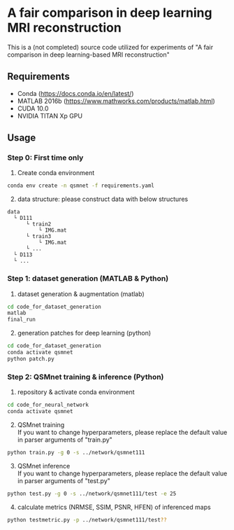 # A fair comparison in deep learning MRI reconstruction
This is a (not completed) source code utilized for experiments of "A fair comparison in deep learning-based MRI reconstruction"

## Requirements 
* Conda (https://docs.conda.io/en/latest/)
* MATLAB 2016b (https://www.mathworks.com/products/matlab.html)
* CUDA 10.0
* NVIDIA TITAN Xp GPU

## Usage
### Step 0: First time only
1. Create conda environment
```bash
conda env create -n qsmnet -f requirements.yaml
```
2. data structure: please construct data with below structures
```
data  
  └ D111
      └ train2  
          └ IMG.mat  
      └ train3   
          └ IMG.mat    
      └ ...
  └ D113
  └ ...
```                

### Step 1: dataset generation (MATLAB & Python)
1. dataset generation & augmentation (matlab)  
```bash
cd code_for_dataset_generation
matlab
final_run
```  
2. generation patches for deep learning (python)  
```bash
cd code_for_dataset_generation
conda activate qsmnet
python patch.py
```

### Step 2: QSMnet training & inference (Python)
1. repository & activate conda environment
```bash
cd code_for_neural_network
conda activate qsmnet
```
2. QSMnet training  
If you want to change hyperparameters, please replace the default value in parser arguments of "train.py"
```bash
python train.py -g 0 -s ../network/qsmnet111
```
3. QSMnet inference  
If you want to change hyperparameters, please replace the default value in parser arguments of "test.py"
```bash
python test.py -g 0 -s ../network/qsmnet111/test -e 25
```
4. calculate metrics (NRMSE, SSIM, PSNR, HFEN) of inferenced maps
```bash
python testmetric.py -p ../network/qsmnet111/test??
```
